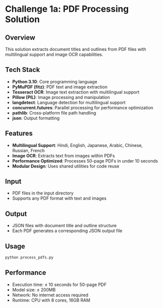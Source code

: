 # Challenge 1a: PDF Processing Solution

## Overview
This solution extracts document titles and outlines from PDF files with multilingual support and image OCR capabilities.

## Tech Stack
- **Python 3.10**: Core programming language
- **PyMuPDF (fitz)**: PDF text and image extraction
- **Tesseract OCR**: Image text extraction with multilingual support
- **Pillow (PIL)**: Image processing and manipulation
- **langdetect**: Language detection for multilingual support
- **concurrent.futures**: Parallel processing for performance optimization
- **pathlib**: Cross-platform file path handling
- **json**: Output formatting

## Features
- **Multilingual Support**: Hindi, English, Japanese, Arabic, Chinese, Russian, French
- **Image OCR**: Extracts text from images within PDFs
- **Performance Optimized**: Processes 50-page PDFs in under 10 seconds
- **Modular Design**: Uses shared utilities for code reuse

## Input
- PDF files in the input directory
- Supports any PDF format with text and images

## Output
- JSON files with document title and outline structure
- Each PDF generates a corresponding JSON output file

## Usage
```bash
python process_pdfs.py
```

## Performance
- Execution time: ≤ 10 seconds for 50-page PDF
- Model size: ≤ 200MB
- Network: No internet access required
- Runtime: CPU with 8 cores, 16GB RAM 